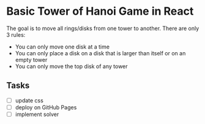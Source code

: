 # Basic Tower of Hanoi Game in React

The goal is to move all rings/disks from one tower to another. There are only 3 rules:

- You can only move one disk at a time
- You can only place a disk on a disk that is larger than itself or on an empty tower
- You can only move the top disk of any tower

## Tasks

- [ ] update css
- [ ] deploy on GitHub Pages
- [ ] implement solver
